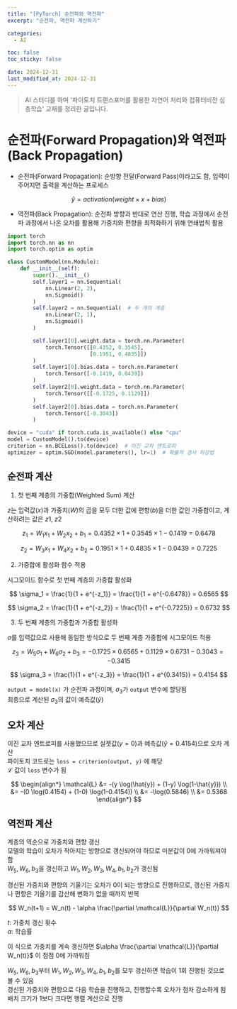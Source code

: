 ```yaml
---
title: "[PyTorch] 순전파와 역전파"
excerpt: "순전파, 역전파 계산하기"

categories:
  - AI

toc: false
toc_sticky: false

date: 2024-12-31
last_modified_at: 2024-12-31
---
```


> AI 스터디를 하며 '파이토치 트랜스포머를 활용한 자연어 처리와 컴퓨터비전 심층학습' 교재를 정리한 글입니다.  

# 순전파(Forward Propagation)와 역전파(Back Propagation)

- 순전파(Forward Propagation): 순방향 전달(Forward Pass)이라고도 함, 입력이 주어지면 출력을 계산하는 프로세스

$$
\hat{y} = activation(weight \times x + bias)
$$

- 역전파(Back Propagation): 순전파 방향과 반대로 연산 진행, 학습 과정에서 순전파 과정에서 나온 오차를 활용해 가중치와 편향을 최적화하기 위해 연쇄법칙 활용  

```python
import torch
import torch.nn as nn
import torch.optim as optim
```

```python
class CustomModel(nn.Module):
    def __init__(self):
        super().__init__()
        self.layer1 = nn.Sequential(
            nn.Linear(2, 2),
            nn.Sigmoid()
        )
        self.layer2 = nn.Sequential(  # 두 개의 계층
            nn.Linear(2, 1),
            nn.Sigmoid()
        )

        self.layer1[0].weight.data = torch.nn.Parameter(
            torch.Tensor([[0.4352, 0.3545],
                          [0.1951, 0.4835]])
        )
        self.layer1[0].bias.data = torch.nn.Parameter(
            torch.Tensor([-0.1419, 0.0439])
        )
        self.layer2[0].weight.data = torch.nn.Parameter(
            torch.Tensor([[-0.1725, 0.1129]])
        )
        self.layer2[0].bias.data = torch.nn.Parameter(
            torch.Tensor([-0.3043])
        )
```

```python
device = "cuda" if torch.cuda.is_available() else "cpu"
model = CustomModel().to(device)
criterion = nn.BCELoss().to(device)  # 이진 교차 엔트로피
optimizer = optim.SGD(model.parameters(), lr=1)  # 확률적 경사 하강법
```

## 순전파 계산

1. 첫 번째 계층의 가중합(Weighted Sum) 계산

$z$는 입력값($x$)과 가중치($W$)의 곱을 모두 더한 값에 편향($b$)을 더한 값인 가중합이고, 계산하려는 값은 $z1$, $z2$  

$$
z_1 = W_1 x_1 + W_2 x_2 + b_1 = 0.4352 \times 1 + 0.3545 \times 1 - 0.1419 = 0.6478
$$

$$
z_2 = W_3 x_1 + W_4 x_2 + b_2 = 0.1951 \times 1 + 0.4835 \times 1 - 0.0439 = 0.7225
$$

2. 가중합에 활성화 함수 적용

시그모이드 함수로 첫 번째 계층의 가중합 활성화  

$$
\sigma_1 = \frac{1}{1 + e^{-z_1}} = \frac{1}{1 + e^{-0.6478}} = 0.6565
$$

$$
\sigma_2 = \frac{1}{1 + e^{-z_2}} = \frac{1}{1 + e^{-0.7225}} = 0.6732
$$

3. 두 번째 계층의 가중합과 가중합 활성화

$\sigma$를 입력값으로 사용해 동일한 방식으로 두 번째 계층 가중합에 시그모이드 적용  

$$
z_3 = W_5 \sigma_1 + W_6 \sigma_2 + b_3 = -0.1725 \times 0.6565 + 0.1129 \times 0.6731 - 0.3043 = -0.3415
$$

$$
\sigma_3 = \frac{1}{1 + e^{-z_3}} = \frac{1}{1 + e^{0.3415}} = 0.4154
$$

`output = model(x)` 가 순전파 과정이며, $\sigma_3$가 `output` 변수에 할당됨  
최종으로 계산된 $\sigma_3$의 값이 예측값($\hat{y}$)  

## 오차 계산

이진 교차 엔트로피를 사용했으므로 실젯값($y=0$)과 예측값($\hat{y}=0.4154$)으로 오차 계산  
파이토치 코드로는 `loss = criterion(output, y)` 에 해당  
$\mathcal{L}$ 값이 `loss` 변수가 됨  

$$
\begin{align*}
\mathcal{L} &= -(y \log(\hat{y}) + (1-y) \log(1-\hat{y})) \\
&= -(0 \log(0.4154) + (1-0) \log(1-0.4154)) \\
&= -\log(0.5846) \\
&= 0.5368
\end{align*}
$$

## 역전파 계산

계층의 역순으로 가중치와 편향 갱신  
모델의 학습이 오차가 작아지는 방향으로 갱신되어야 하므로 미분값이 0에 가까워져야 함  
$W_5, W_6, b_3$을 갱신하고 $W_1, W_2, W_3, W_4, b_1, b_2$가 갱신됨  

갱신된 가중치와 편향의 기울기는 오차가 0이 되는 방향으로 진행하므로, 갱신된 가중치나 편향은 기울기를 감산해 변화가 없을 때까지 반복  

$$
W_n(t+1) = W_n(t) - \alpha \frac{\partial \mathcal{L}}{\partial W_n(t)}
$$

$t$: 가중치 갱신 횟수  
$\alpha$: 학습률  

이 식으로 가중치를 계속 갱신하면 $\alpha \frac{\partial \mathcal{L}}{\partial W_n(t)}$ 이 점점 0에 가까워짐  

$W_5, W_6, b_3$부터 $W_1, W_2, W_3, W_4, b_1, b_2$를 모두 갱신하면 학습이 1회 진행된 것으로 볼 수 있음  
갱신된 가중치와 편향으로 다음 학습을 진행하고, 진행할수록 오차가 점차 감소하게 됨  
배치 크기가 1보다 크다면 행렬 계산으로 진행  